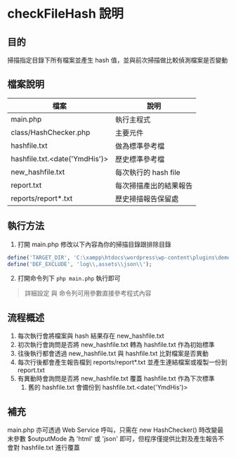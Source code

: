 # checkFileHash 說明

## 目的

掃描指定目錄下所有檔案並產生 hash 值，並與前次掃描做比較偵測檔案是否變動

## 檔案說明
|檔案| 說明|
|--|--|
|main.php|執行主程式|
|class/HashChecker.php|主要元件|
|hashfile.txt|做為標準參考檔|
|hashfile.txt.<date('YmdHis')>|歷史標準參考檔|
|new_hashfile.txt|每次執行的 hash file |
|report.txt|每次掃描產出的結果報告|
|reports/report*.txt|歷史掃描報告保留處|

## 執行方法

1. 打開 main.php 修改以下內容為你的掃描目錄跟排除目錄
```php
define('TARGET_DIR', 'C:\xampp\htdocs\wordpress\wp-content\plugins\demo-plugin\\');
define('DEF_EXCLUDE', 'log\\,assets\\json\\');
```

2. 打開命令列下 ```php main.php``` 執行即可


> 詳細設定 與 命令列可用參數直接參考程式內容

## 流程概述

1. 每次執行會將檔案與 hash 結果存在 new_hashfile.txt
2. 初次執行會詢問是否將 new_hashfile.txt 轉為 hashfile.txt 作為初始標準
3. 往後執行都會透過 new_hashfile.txt 與 hashfile.txt 比對檔案是否異動
4. 每次行後都會產生報告檔到 reports/report*.txt 並產生連結檔案或複製一份到 report.txt
5. 有異動時會詢問是否將 new_hashfile.txt 覆蓋 hashfile.txt 作為下次標準
   1. 舊的 hashfile.txt 會備份到 hashfile.txt.<date('YmdHis')>

## 補充

main.php 亦可透過 Web Service 呼叫，只需在 new HashChecker() 時改變最末參數 $outputMode 為 'html' 或 'json' 即可，但程序僅提供比對及產生報告不會對 hashfile.txt 進行覆蓋

